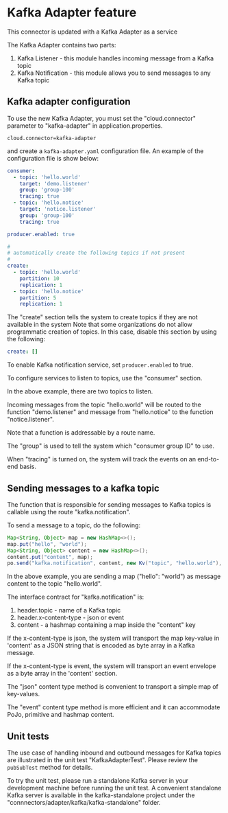 # Kafka Adapter feature

This connector is updated with a Kafka Adapter as a service

The Kafka Adapter contains two parts:
1. Kafka Listener - this module handles incoming message from a Kafka topic
2. Kafka Notification - this module allows you to send messages to any Kafka topic

## Kafka adapter configuration

To use the new Kafka Adapter, you must set the "cloud.connector" parameter to "kafka-adapter"
in application.properties.

```properties
cloud.connector=kafka-adapter
```

and create a `kafka-adapter.yaml` configuration file. An example of the configuration file is show below:

```yaml
consumer:
  - topic: 'hello.world'
    target: 'demo.listener'
    group: 'group-100'
    tracing: true
  - topic: 'hello.notice'
    target: 'notice.listener'
    group: 'group-100'
    tracing: true

producer.enabled: true

#
# automatically create the following topics if not present
#
create:
  - topic: 'hello.world'
    partition: 10
    replication: 1
  - topic: 'hello.notice'
    partition: 5
    replication: 1

```

The "create" section tells the system to create topics if they are not available in the system
Note that some organizations do not allow programmatic creation of topics. In this case, disable
this section by using the following:

```yaml
create: []
```

To enable Kafka notification service, set `producer.enabled` to true.

To configure services to listen to topics, use the "consumer" section.

In the above example, there are two topics to listen.

Incoming messages from the topic "hello.world" will be routed to the function "demo.listener"
and message from "hello.notice" to the function "notice.listener".

Note that a function is addressable by a route name.

The "group" is used to tell the system which "consumer group ID" to use.

When "tracing" is turned on, the system will track the events on an end-to-end basis.

## Sending messages to a kafka topic

The function that is responsible for sending messages to Kafka topics is callable using
the route "kafka.notification".

To send a message to a topic, do the following:

```java
Map<String, Object> map = new HashMap<>();
map.put("hello", "world");
Map<String, Object> content = new HashMap<>();
content.put("content", map);
po.send("kafka.notification", content, new Kv("topic", "hello.world"), new Kv("x-content-type", "json"));
```

In the above example, you are sending a map ("hello": "world") as message content to the topic "hello.world".

The interface contract for "kafka.notification" is:

1. header.topic - name of a Kafka topic
2. header.x-content-type - json or event
3. content - a hashmap containing a map inside the "content" key

If the x-content-type is json, the system will transport the map key-value in 'content' as a JSON string
that is encoded as byte array in a Kafka message.

If the x-content-type is event, the system will transport an event envelope as a byte array in the 'content' section.

The "json" content type method is convenient to transport a simple map of key-values.

The "event" content type method is more efficient and it can accommodate PoJo, primitive and hashmap content.

## Unit tests

The use case of handling inbound and outbound messages for Kafka topics are illustrated in the unit test
"KafkaAdapterTest". Please review the `pubSubTest` method for details.

To try the unit test, please run a standalone Kafka server in your development machine before running the
unit test. A convenient standalone Kafka server is available in the kafka-standalone project under the
"connnectors/adapter/kafka/kafka-standalone" folder.

